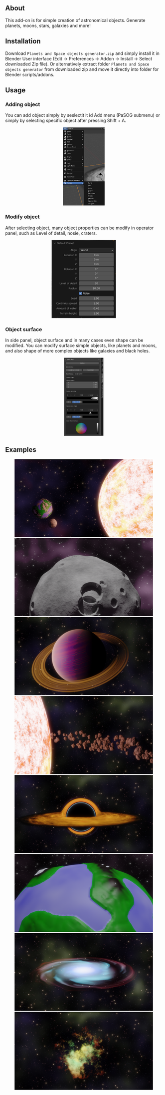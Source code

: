 ## About
This add-on is for simple creation of astronomical objects. Generate planets, moons, stars, galaxies and more!

## Installation

Download `Planets and Space objects generator.zip` and simply install it in Blender User interface (Edit -> Preferences -> Addon -> Install -> Select downloaded Zip file). Or alternatively extract folder `Planets and Space objects generator` from downloaded zip and move it directly into folder for Blender scripts/addons.

## Usage
### Adding object
You can add object simply by seslectit it id Add menu (PaSOG submenu) or simply by selecting specific object after pressing Shift + A.
<p align="center">
    <img src="./img/ui_add.png" height="250px">
</p>    

### Modify object
After selecting object, many object properties can be modify in operator panel, such as Level of detail, nosie, craters.

<p align="center">
    <img src="./img/ui_operator.png" height="250px">
</p>

### Object surface
In side panel, object surface and in many cases even shape can be modified. You can modify surface simple objects, like planets and moons, and also shape of more complex objects like galaxies and black holes.
<p align="center">
    <img src="./img/ui_panel.png" height="250px">
</p>



## Examples
<p align="center">
    <img src="./Examples/general.png" height="250px">
    <img src="./Examples/craters.png" height="250px">
    <img src="./Examples/gas.png" height="250px">
    <img src="./Examples/asteroids.png" height="250px">
    <img src="./Examples/bh.png" height="250px">
    <img src="./Examples/terrain.png" height="250px">
    <img src="./Examples/galaxy.png" height="250px">
    <img src="./Examples/nebula.png" height="250px">
</p>
